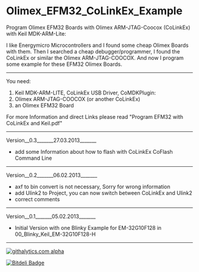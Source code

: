 Olimex_EFM32_CoLinkEx_Example
=============================

Program Olimex EFM32 Boards with Olimex ARM-JTAG-Coocox (CoLinkEx) with Keil MDK-ARM-Lite:

I like Energymicro Microcontrollers and I found some cheap Olimex Boards with them. 
Then I searched a cheap debugger/programmer, I found the CoLinkEx or similar the 
Olimex ARM-JTAG-COOCOX. And now I program some example for these EFM32 Olimex Boards.


___________________________

You need:

1. Keil MDK-ARM-LITE, CoLinkEx USB Driver, CoMDKPlugin:
2. Olimex ARM-JTAG-COOCOX (or another CoLinkEx)
3. an Olimex EFM32 Board

For more Information and direct Links please read "Program EFM32 with CoLinkEx and Keil.pdf"
___________________________

Version__0.3_______27.03.2013_______

- add some Information about how to flash with CoLinkEx CoFlash Command Line
___________________________

Version__0.2_______06.02.2013_______

- axf to bin convert is not necessary, Sorry for wrong information
- add Ulink2 to Project, you can now switch between CoLinkEx and Ulink2
- correct comments

___________________________

Version__0.1_______05.02.2013_______ 

- Initial Version with one Blinky Example for EM-32G10F128 in 
00_Blinky_Keil_EM-32G10F128-H

___________________________

[![githalytics.com alpha](https://cruel-carlota.pagodabox.com/186d4a7ac27adcbf9b13761e64bb4288 "githalytics.com")](http://githalytics.com/nopeppermint/Olimex_EFM32_CoLinkEx_Example)

[![Bitdeli Badge](https://d2weczhvl823v0.cloudfront.net/nopeppermint/Olimex_EFM32_CoLinkEx_Example/trend.png)](https://bitdeli.com/free "Bitdeli Badge")